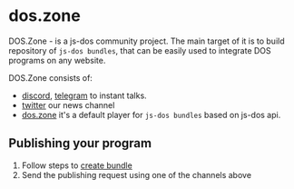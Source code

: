 # dos.zone

DOS.Zone - is a js-dos community project. The main target of it is to build repository of `js-dos bundles`, that can be
easily used to integrate DOS programs on any website.

DOS.Zone consists of:
* [discord](https://discord.com/invite/hMVYEbG), [telegram](https://t.me/doszone) to instant talks.
* [twitter](https://twitter.com/intent/user?screen_name=doszone_db) our news channel
* [dos.zone](https://dos.zone) it's a default player for `js-dos bundles` based on js-dos api.

## Publishing your program

1. Follow steps to [create bundle](jsdos-bundle.md)
2. Send the publishing request using one of the channels above 

